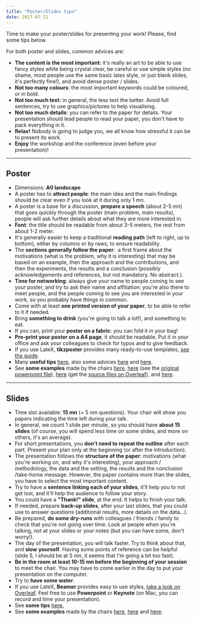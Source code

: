 ```yaml
---
title: "Poster/Slides tips"
date: 2017-07-11
---
```


Time to make your poster/slides for presenting your work! Please, find some tips below.

For both poster and slides, common advices are:

- **The content is the most important:** it's really an art to be able to use fancy styles while being crystal clear, be careful or use simple styles (no shame, most people use the same basic latex style, or just blank slides, it's perfectly fine!), and avoid dense poster / slides.
- **Not too many colours**: the most important keywords could be coloured, or in bold.
- **Not too much text:** in general, the less text the better. Avoid full sentences, try to use graphics/pictures to help visualising.
- **Not too much details**: you can refer to the paper for details. Your presentation should lead people to read your paper, you don't have to pack everything in it.
- **Relax!** Nobody is going to judge you, we all know how stressful it can be to present its work.
- **Enjoy** the workshop and the conference (even before your presentation)!

* * *

## Poster

- Dimensions: **A0 landscape**
- A poster has to **attract people**: the main idea and the main findings should be clear even if you look at it during only 1 mn.
- A poster is a base for a discussion, **prepare a speech** (about 2-5 mn) that goes quickly through the poster (main problem, main results), people will ask further details about what they are more interested in.
- **Font**: the title should be readable from about 3-5 meters, the rest from about 1-2 meter.
- It's generally easier to keep a traditional **reading path** (left to right, up to bottom), either by columns or by raws, to ensure readability.
- The **sections generally follow the paper**:  a first frame about the motivations (what is the problem, why it is interesting) that may be based on an example, then the approach and the contributions, and then the experiments, the results and a conclusion (possibly acknowledgements and references, but not mandatory. No abstract.).
- **Time for networking**: always give your name to people coming to see your poster, and try to ask their name and affiliation: you're also there to meet people, and the people coming to see you are interested in your work, so you probably have things in common.
- Come with at least **one printed version of your paper**, to be able to refer to it if needed.
- Bring **something to drink** (you're going to talk a lot!), and something to eat.
- If you can, print your **poster on a fabric**: you can fold it in your bag!
- **Pre-print your poster on a A4 page**, it should be readable. Put it in your office and ask your colleagues to check for typos and to give feedback.
- If you use LateX, **tikzposter** provides many ready-to-use templates, [see the guide](file:///Users/chloebraud/Downloads/styleguide.pdf).
- Many **useful tips** [here](http://colinpurrington.com/tips/poster-design), also some advices [here](http://guides.nyu.edu/posters) and [here](http://hsp.berkeley.edu/sites/default/files/ScientificPosters.pdf).
- See **some examples** made by the chairs [here](http://www.winlp.org/wp-content/uploads/2017/07/CoNLL_Poster.pdf), [here](http://www.winlp.org/wp-content/uploads/2017/07/EMNLP-2016-Stance.pdf) (see the [original powerpoint file](http://www.winlp.org/wp-content/uploads/2017/07/EMNLP-2016-Stance.ppt)), [here](http://www.winlp.org/wp-content/uploads/2017/07/poster_coling16.pdf) (get the [source files on Overleaf](https://www.overleaf.com/read/hwbnswvymdmt)), and [here](http://www.winlp.org/wp-content/uploads/2017/07/poster_emnlp15.pdf).

* * *

## Slides

- Time slot available: **15 mn** (+ 5 mn questions). Your chair will show you papers indicating the time left during your talk.
- In general, we count 1 slide per minute, so you should have **about 15 slides** (of course, you will spend less time on some slides, and more on others, it's an average).
- For short presentations, you **don't need to repeat the outline** after each part. Present your plan only at the beginning (or after the introduction).
- The presentation follows the **structure of the paper**: motivations (what you're working on, and why it's interesting), your approach / methodology, the data and the setting, the results and the conclusion /take-home message. However, the paper contains more than the slides, you have to select the most important content.
- Try to have a **sentence linking each of your slides**, it'll help you to not get lost, and it'll help the audience to follow your story.
- You could have a **"Thank!" slide**, at the end. It helps to finish your talk.
- If needed, prepare **back-up slides**, after your last slides, that you could use to answer questions (additional results, more details on the data...).
- Be prepared, **do some dry-runs** with colleagues / friends / family to check that you're not going over time. Look at people when you're talking, not at your slides or your notes (but you can have some, don't worry!).
- The day of the presentation, you will talk faster. Try to think about that, and **slow** **yourself**. Having some points of reference can be helpful (slide 5, I should be at 5 mn, it seems that I'm going a bit too fast).
- **Be in the room at least 10-15 mn before the beginning of your session** to meet the chair. You may have to come earlier in the day to put your presentation on the computer.
- Try to **have some water**.
- If you use LateX, **Beamer** provides easy to use styles, [take a look on Overleaf](https://www.overleaf.com/gallery/tagged/presentation#.WWTGV9OGNE4). Feel free to use **Powerpoint** or **Keynote** (on Mac, you can record and time your presentation).
- See **some tips** [here.](http://www.tropicalmba.com/presentation/)
- See **some examples** made by the chairs [here](http://www.winlp.org/wp-content/uploads/2017/07/slides_emnlp16.pdf), [here](http://www.winlp.org/wp-content/uploads/2017/07/slides_eacl17.pdf) and [here](http://www.winlp.org/wp-content/uploads/2017/07/slides_acl14.pdf).
